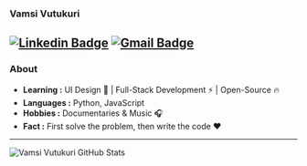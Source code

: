 ### Vamsi Vutukuri 
  [![Linkedin Badge](https://img.shields.io/badge/-Vamsi_Vutukuri-blue?style=flat-square&logo=Linkedin&logoColor=white&link=https://www.linkedin.com/in/vamsi-vutukuri-029221147/)](https://www.linkedin.com/in/vamsi-vutukuri-029221147/) [![Gmail Badge](https://img.shields.io/badge/-vamsivutukuri1997@gmail.com-c14438?style=flat-square&logo=Gmail&logoColor=white&link=mailto:vamsivutukuri1997@gmail.com)](mailto:vamsivutukuri1997@gmail.com)
---------------------------------------------------------------------------------------------------------------------------------------------------------------------------------
### About

-  **Learning :** UI Design :sparkler: | Full-Stack Development :zap: | Open-Source :fire:	
-  **Languages :** Python, JavaScript
-  **Hobbies :** Documentaries & Music :headphones:
-  **Fact :** First solve the problem, then write the code :heart: 
---------------------------------------------------------------------------------------------------------------------------------------------------------------------------------
  
![Vamsi Vutukuri GitHub Stats](https://github-readme-stats.vercel.app/api?username=vvvk-gh&show_icons=true&count_private=true&hide=stars)
